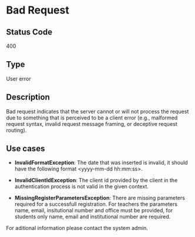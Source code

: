 # Bad Request

## Status Code

400

## Type

User error

## Description

Bad request indicates that the server cannot or will not process the request due to something that is perceived to be a client error (e.g., malformed request syntax, invalid request message framing, or deceptive request routing).

## Use cases

- **InvalidFormatException**: The date that was inserted is invalid, it should have the following format \<yyyy-mm-dd hh:mm:ss>.
  
- **InvalidClientIdException**: The client id provided by the client in the authentication process is not valid in the given context.

- **MissingRegisterParametersException**: There are missing parameters required for a successfull registration. For teachers the parameters name, email, insitutional number and office must be provided, for students only name, email and institutional number are required.

For aditional information please contact the system admin.
